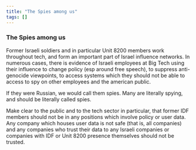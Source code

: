 ```yaml
---
title: "The Spies among us"
tags: []
---
```


### The Spies among us

Former Israeli soldiers and in particular Unit 8200 members work throughout tech, and form an important part of Israel influence networks. In numerous cases, there is evidence of Israeli employees at Big Tech using their influence to change policy (esp around free speech), to suppress anti-genocide viewpoints, to access systems which they should not be able to access to spy on other employees and the american public.

If they were Russian, we would call them spies. Many are literally spying, and should be literally called spies.

Make clear to the public and to the tech sector in particular, that former IDF members should not be in any positions which involve policy or user data. Any company which houses user data is not safe (that is, all companies) and any companies who trust their data to any Israeli companies or companies with IDF or Unit 8200 presence themselves should not be trusted.
